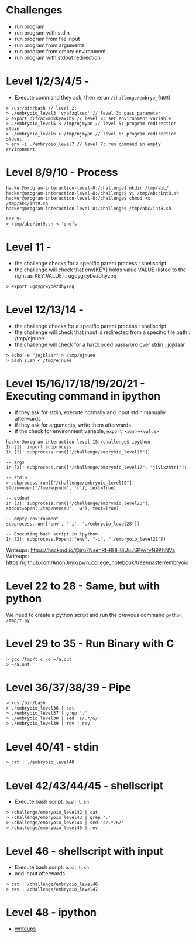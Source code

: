 # Challenges

- run program
- run program with stdin
- run program from file input
- run program from arguments
- run program from empty environment
- run program with stdout redirection

# Level 1/2/3/4/5 - 

- Execute command they ask, then rerun `/challenge/embryo_{NUM}`


```{sh}
> /usr/bin/bash // level 2: 
> ./embryoio_level3 'vnafzqlxec' // level 3: pass parameter
> export qlfcaz=mokkyaxihy // level 4: set environment variable
> ./embryoio_level5 < /tmp/njmypn // level 5: program redirection stdin
> ./embryoio_level6 > /tmp/njmypn // level 6: program redirection stdout
> env -i ./embryoio_level7 // level 7: run command in empty environment
```

# Level 8/9/10 - Process

```{sh}
hacker@program-interaction-level-8:/challenge$ mkdir /tmp/abc/
hacker@program-interaction-level-8:/challenge$ vi /tmp/abc/int8.sh
hacker@program-interaction-level-8:/challenge$ chmod +x /tmp/abc/int8.sh 
hacker@program-interaction-level-8:/challenge$ /tmp/abc/int8.sh 

For 9:
> /tmp/abc/int9.sh < 'ondfs'
```

# Level 11 - 

- the challenge checks for a specific parent process : shellscript
- the challenge will check that env[KEY] holds value VALUE (listed to the right as KEY:VALUE) : ugdygr:ybezdhyzoq

```{sh}
> export ugdygr=ybezdhyzoq
```

# Level 12/13/14 - 

- the challenge checks for a specific parent process : shellscript
- the challenge will check that input is redirected from a specific file path : /tmp/ejnuee
- the challenge will check for a hardcoded password over stdin : jojklaar

```{sh}
> echo -e "jojklaar" > /tmp/ejnuee
> bash s.sh < /tmp/ejnuee
```

# Level 15/16/17/18/19/20/21 - Executing command in ipython

- if they ask for stdin, execute normally and input stdin manually afterwards
- if they ask for arguments, write them afterwards
- if the check for environment variable, `export <var>=<value>`

```{ipython}
hacker@program-interaction-level-15:/challenge$ ipython
In [1]: import subprocess
In [2]: subprocess.run(["/challenge/embryoio_level15"])

-- args
In [2]: subprocess.run(["/challenge/embryoio_level17", "jivlxzhtri"])

-- stdin
> subprocess.run(["/challenge/embryoio_level19"], stdin=open('/tmp/wqyudm', 'r'), text=True)

-- stdout
In [3]: subprocess.run(["/challenge/embryoio_level20"], stdout=open('/tmp/nvxsmu', 'w'), text=True)

-- empty environment
subprocess.run(['env', '-i', './embryoio_level28'])

-- Executing bash script in ipython
In [2]: subprocess.Popen(["env", "-i", "./embryoio_level21"])

```

Writeups: https://hackmd.io/@iru7NsehRf-RHH8iUuJSPw/ryN9KhNVa
Writeups: https://github.com/Anon0nyx/pwn_college_notebook/tree/master/embryoio

# Level 22 to 28 - Same, but with python

We need to create a python script and run the previous command `python /tmp/t.py`

# Level 29 to 35 - Run Binary with C

```{sh}
> gcc /tmp/t.c -o ~/a.out
> ~/a.out
```

# Level 36/37/38/39 - Pipe

```
> /usr/bin/bash
> ./embryoio_level36 | cat
> ./embryoio_level37 | grep '.'
> ./embryoio_level38 | sed 's/.*/&/'
> ./embryoio_level39 | rev | rev
```

# Level 40/41 - stdin


```{sh}
> cat | ./embryoio_level40
```

# Level 42/43/44/45 - shellscript

- Execute bash script: `bash t.sh`

```{sh}
> /challenge/embryoio_level42 | cat
> /challenge/embryoio_level43 | grep '.'
> /challenge/embryoio_level44 | sed 's/.*/&/'
> /challenge/embryoio_level45 | rev

```

# Level 46 - shellscript with input

- Execute bash script: `bash t.sh`
- add input afterwards

```{sh}
> cat | /challenge/embryoio_level46 
> rev | /challenge/embryoio_level47 
```

# Level 48 - ipython



- [writeups](https://www.youtube.com/watch?v=r7IqlDr1tWw&list=PLuUFRHxVK7sTW8DY0f2cZPhGvgqgDsZ1A&index=3)

